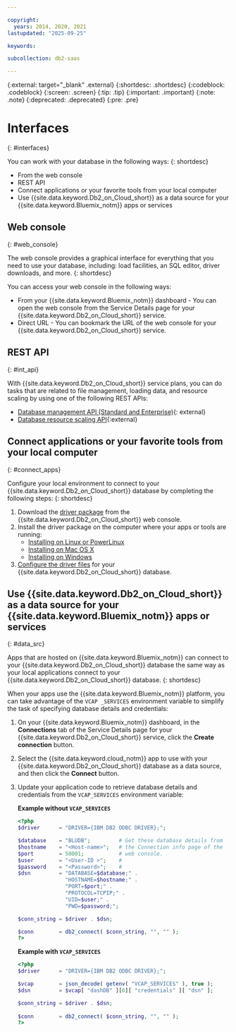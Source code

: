 ```yaml
---

copyright:
  years: 2014, 2020, 2021
lastupdated: "2025-09-25"

keywords: 

subcollection: db2-saas

---
```


 
{:external: target="_blank" .external}
{:shortdesc: .shortdesc}
{:codeblock: .codeblock}
{:screen: .screen}
{:tip: .tip}
{:important: .important}
{:note: .note}
{:deprecated: .deprecated}
{:pre: .pre}

# Interfaces
{: #interfaces}

You can work with your database in the following ways:
{: shortdesc}

   * From the web console
   * REST API
   * Connect applications or your favorite tools from your local computer
   * Use {{site.data.keyword.Db2_on_Cloud_short}} as a data source for your {{site.data.keyword.Bluemix_notm}} apps or services

## Web console
{: #web_console}

The web console provides a graphical interface for everything that you need to use your database, including: load facilities, an SQL editor, driver downloads, and more.
{: shortdesc}





You can access your web console in the following ways:
   * From your {{site.data.keyword.Bluemix_notm}} dashboard - You can open the web console from the Service Details page for your {{site.data.keyword.Db2_on_Cloud_short}} service.
   * Direct URL - You can bookmark the URL of the web console for your {{site.data.keyword.Db2_on_Cloud_short}} service.

## REST API
{: #int_api}

With {{site.data.keyword.Db2_on_Cloud_short}} service plans, you can do tasks that are related to file management, loading data, and resource scaling by using one of the following REST APIs:
- [Database management API (Standard and Enterprise)](https://cloud.ibm.com/apidocs/db2-on-cloud/db2-on-cloud-v4){: external}
- [Database resource scaling API](https://cloud.ibm.com/apidocs/db2-on-cloud/db2-on-cloud-v4#postscalingrequest){:external}

## Connect applications or your favorite tools from your local computer
{: #connect_apps}

Configure your local environment to connect to your {{site.data.keyword.Db2_on_Cloud_short}} database by completing the following steps:
{: shortdesc}

1. Download the [driver package](/docs/Db2onCloud/connecting?topic=Db2onCloud-drvr_pkg) from the {{site.data.keyword.Db2_on_Cloud_short}} web console.
2. Install the driver package on the computer where your apps or tools are running:
   - [Installing on Linux or PowerLinux](/docs/Db2onCloud/connecting?topic=Db2onCloud-drvr_pkg#drvr_install_linux)
   - [Installing on Mac OS X](/docs/Db2onCloud/connecting?topic=Db2onCloud-drvr_pkg#drvr_install_mac)
   - [Installing on Windows](/docs/Db2onCloud/connecting?topic=Db2onCloud-drvr_pkg#drvr_install_windows)
3. [Configure the driver files](/docs/Db2onCloud/connecting?topic=Db2onCloud-drvr_pkg#drvr_cfg_loc_env) for your {{site.data.keyword.Db2_on_Cloud_short}} database.

## Use {{site.data.keyword.Db2_on_Cloud_short}}  as a data source for your {{site.data.keyword.Bluemix_notm}} apps or services
{: #data_src}

Apps that are hosted on {{site.data.keyword.Bluemix_notm}} can connect to your {{site.data.keyword.Db2_on_Cloud_short}} database the same way as your local applications connect to your {{site.data.keyword.Db2_on_Cloud_short}} database.
{: shortdesc}

When your apps use the {{site.data.keyword.Bluemix_notm}} platform, you can take advantage of the `VCAP _SERVICES` environment variable to simplify the task of specifying database details and credentials:
1. On your {{site.data.keyword.Bluemix_notm}} dashboard, in the **Connections** tab of the Service Details page for your {{site.data.keyword.Db2_on_Cloud_short}} service, click the **Create connection** button.
2. Select the {{site.data.keyword.cloud_notm}} app to use with your {{site.data.keyword.Db2_on_Cloud_short}} database as a data source, and then click the **Connect** button.
3. Update your application code to retrieve database details and credentials from the `VCAP_SERVICES` environment variable:

    **Example without `VCAP_SERVICES`**

    ```php
    <?php
    $driver      = "DRIVER={IBM DB2 ODBC DRIVER};";

    $database    = "BLUDB";         # Get these database details from
    $hostname    = "<Host-name>";   # the Connection info page of the
    $port        = 50001;           # web console.
    $user        = "<User-ID >";    #
    $password    = "<Password>";    #
    $dsn         = "DATABASE=$database;" .
                   "HOSTNAME=$hostname;" .
                   "PORT=$port;" .
                   "PROTOCOL=TCPIP;" .
                   "UID=$user;" .
                   "PWD=$password;";

    $conn_string = $driver . $dsn;

    $conn        = db2_connect( $conn_string, "", "" );
    ?>
    ```

    **Example with `VCAP_SERVICES`**

    ```php
    <?php
    $driver      = "DRIVER={IBM DB2 ODBC DRIVER};";

    $vcap        = json_decode( getenv( "VCAP_SERVICES" ), true );
    $dsn         = $vcap[ "dashDB" ][0][ "credentials" ][ "dsn" ];

    $conn_string = $driver . $dsn;
                                   
    $conn        = db2_connect( $conn_string, "", "" );
    ?>
    ```
